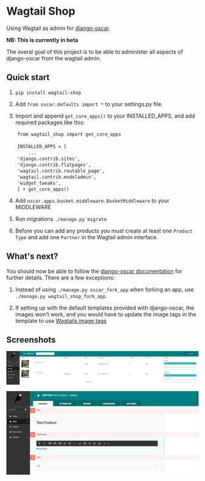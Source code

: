 Wagtail Shop
=====

Using Wagtail as admin for [django-oscar](https://github.com/django-oscar/django-oscar).

**NB: This is currently in beta**

The overal goal of this project is to be able to administer all aspects of django-oscar from the wagtail admin.

Quick start
-----------

1. `pip install wagtail-shop`

2. Add `from oscar.defaults import *` to your settings.py file.

3. Import and append `get_core_apps()` to your INSTALLED_APPS, and add required packages like this:
```
    from wagtail_shop import get_core_apps

    INSTALLED_APPS = [
        ...
	'django.contrib.sites',
	'django.contrib.flatpages',
	'wagtail.contrib.routable_page',
	'wagtail.contrib.modeladmin',
	'widget_tweaks',
    ] + get_core_apps()
```
4. Add `oscar.apps.basket.middleware.BasketMiddleware` to your MIDDLEWARE
   
5. Run migrations `./manage.py migrate`

6. Before you can add any products you must create at least one `Product Type` and add one `Partner` in the Wagtail admin interface.

What's next?
------------

You should now be able to follow the [django-oscar documentation](https://django-oscar.readthedocs.io) for further details. 
There are a few exceptions:

1. Instead of using `./manage.py oscar_fork_app` when forking an app, use `./manage.py wagtail_shop_fork_app`.

2. If setting up with the default templates provided with django-oscar, the images won't work, and you would have to update the image tags in the template to use [Wagtails image tags](https://docs.wagtail.io/en/latest/topics/images.html) 

Screenshots
-----------
![Product detail](/screenshots/product-list.png?raw=true "Product list")

![Product detail](/screenshots/product-detail.png?raw=true "Product detail")
